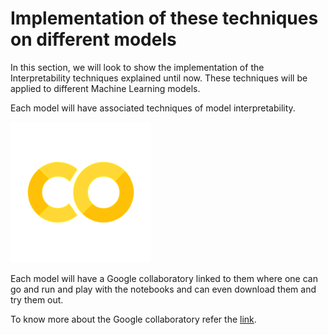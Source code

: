 # Implementation of these techniques on different models

In this section, we will look to show the implementation of the Interpretability techniques explained until now. These techniques will be applied to different Machine Learning models.

Each model will have associated techniques of model interpretability. 

![](../.gitbook/assets/image%20%28102%29.png)

Each model will have a Google collaboratory linked to them where one can go and run and play with the notebooks and can even download them and try them out.

To know more about the Google collaboratory refer the [link](https://colab.research.google.com/notebooks/basic_features_overview.ipynb). 



